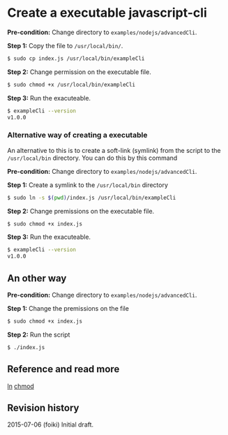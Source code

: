 # Create a executable javascript-cli

**Pre-condition:** Change directory to `examples/nodejs/advancedCli`.

**Step 1:** Copy the file to `/usr/local/bin/`.
```bash
$ sudo cp index.js /usr/local/bin/exampleCli
```

**Step 2:** Change permission on the executable file.
```bash
$ sudo chmod +x /usr/local/bin/exampleCli
```

**Step 3:** Run the exacuteable.
```bash
$ exampleCli --version
v1.0.0
```

### Alternative way of creating a executable

An alternative to this is to create a soft-link (symlink) from the script to the `/usr/local/bin` directory. You can do this by this command

**Pre-condition:** Change directory to `examples/nodejs/advancedCli`.

**Step 1:** Create a symlink to the `/usr/local/bin` directory
```bash
$ sudo ln -s $(pwd)/index.js /usr/local/bin/exampleCli
```
**Step 2:** Change premissions on the executable file.
```bash
$ sudo chmod +x index.js
```
**Step 3:** Run the exacuteable.
```bash
$ exampleCli --version
v1.0.0
```

## An other way

**Pre-condition:** Change directory to `examples/nodejs/advancedCli`.

**Step 1:** Change the premissions on the file
```bash
$ sudo chmod +x index.js
```

**Step 2:** Run the script
```bash
$ ./index.js
```

Reference and read more
------------------------------

[ln](http://explainshell.com/explain/1/ln)
[chmod](http://explainshell.com/explain/1/chmod)

Revision history
------------------------------

2015-07-06 (foiki) Initial draft.
